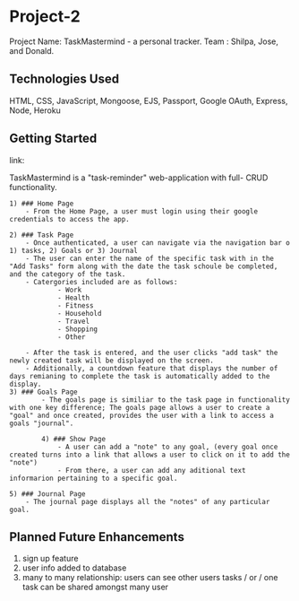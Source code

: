 # Project-2 
Project Name: TaskMastermind - a personal tracker.
Team : Shilpa, Jose, and Donald. 

## Technologies Used
HTML, CSS, JavaScript, Mongoose, EJS, Passport, Google OAuth, Express, Node, Heroku

## Getting Started 

link: 

TaskMastermind is a "task-reminder" web-application with full- CRUD functionality. 

    1) ### Home Page 
        - From the Home Page, a user must login using their google credentials to access the app. 

    2) ### Task Page 
        - Once authenticated, a user can navigate via the navigation bar o 1) tasks, 2) Goals or 3) Journal
        - The user can enter the name of the specific task with in the "Add Tasks" form along with the date the task schoule be completed, and the category of the task. 
        - Catergories included are as follows: 
                - Work   
                - Health
                - Fitness
                - Household
                - Travel
                - Shopping
                - Other

        - After the task is entered, and the user clicks "add task" the newly created task will be displayed on the screen. 
        - Additionally, a countdown feature that displays the number of days remianing to complete the task is automatically added to the display. 
    3) ### Goals Page 
            - The goals page is similiar to the task page in functionality with one key difference; The goals page allows a user to create a "goal" and once created, provides the user with a link to access a goals "journal". 

            4) ### Show Page 
                - A user can add a "note" to any goal, (every goal once created turns into a link that allows a user to click on it to add the "note")
                - From there, a user can add any aditional text informarion pertaining to a specific goal. 
    
    5) ### Journal Page
        - The journal page displays all the "notes" of any particular goal. 



## Planned Future Enhancements  
1) sign up feature 
2) user info added to database
3) many to many relationship: users can see other users tasks / or / one task can be shared amongst many user 
